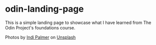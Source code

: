 # odin-landing-page

This is a simple landing page to showcase what I have learned from The Odin Project's foundations course.

Photos by <a href="https://unsplash.com/@indipalmer?utm_source=unsplash&utm_medium=referral&utm_content=creditCopyText">Indi Palmer</a> on <a href="https://unsplash.com/s/photos/pug?utm_source=unsplash&utm_medium=referral&utm_content=creditCopyText">Unsplash</a>
  